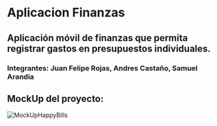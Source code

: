 # Aplicacion Finanzas
<h2>Aplicación móvil de finanzas que permita registrar gastos en presupuestos individuales.</h2>
<h3>Integrantes: Juan Felipe Rojas, Andres Castaño, Samuel Arandia</h3>

<h2>MockUp del proyecto:</h2>
    
![MockUpHappyBills](https://github.com/JuanFeletes24/Aplicaci-n-Finanzas-/assets/70069977/1505b8a2-b84b-407b-9727-32a2155e0e05)
